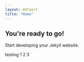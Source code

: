 ```yaml
---
layout: default
title: "Home"
---
```


## You're ready to go!

Start developing your Jekyll website.

testing 1 2 3